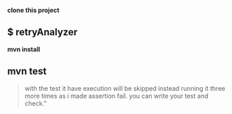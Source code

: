 **clone this project**
## **$ retryAnalyzer**
**mvn install** 
## mvn test
> with the test it have execution will be skipped instead running it three more times as i made assertion fail. you can write your test and check."

